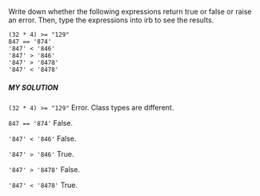 Write down whether the following expressions return true or false or raise an error. Then, type the expressions into irb to see the results.

```
(32 * 4) >= "129"
847 == '874'
'847' < '846'
'847' > '846'
'847' > '8478'
'847' < '8478'
```

##### MY SOLUTION
```(32 * 4) >= "129"```
Error.  Class types are different.

```847 == '874'```
False.

```'847' < '846'```
False.

```'847' > '846'```
True.

```'847' > '8478'```
False.

```'847' < '8478'```
True.
